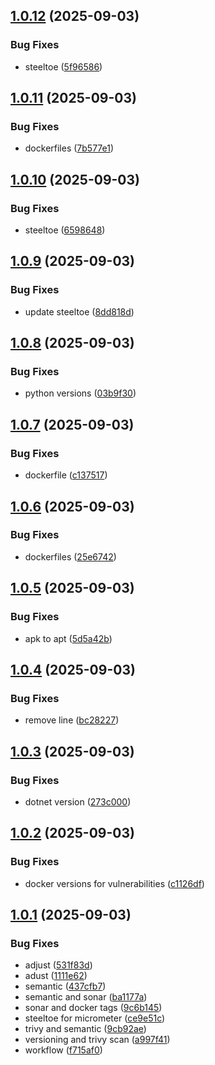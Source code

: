 ## [1.0.12](https://github.com/joshskkim/realtime-recommendation-engine/compare/v1.0.11...v1.0.12) (2025-09-03)


### Bug Fixes

* steeltoe ([5f96586](https://github.com/joshskkim/realtime-recommendation-engine/commit/5f965865c703f551d000267e3c72b665861b8e42))

## [1.0.11](https://github.com/joshskkim/realtime-recommendation-engine/compare/v1.0.10...v1.0.11) (2025-09-03)


### Bug Fixes

* dockerfiles ([7b577e1](https://github.com/joshskkim/realtime-recommendation-engine/commit/7b577e16b6791f07012c0a908c95cac6822e438f))

## [1.0.10](https://github.com/joshskkim/realtime-recommendation-engine/compare/v1.0.9...v1.0.10) (2025-09-03)


### Bug Fixes

* steeltoe ([6598648](https://github.com/joshskkim/realtime-recommendation-engine/commit/659864845d93c85017075152d47a0658419cfdec))

## [1.0.9](https://github.com/joshskkim/realtime-recommendation-engine/compare/v1.0.8...v1.0.9) (2025-09-03)


### Bug Fixes

* update steeltoe ([8dd818d](https://github.com/joshskkim/realtime-recommendation-engine/commit/8dd818d88bf1ffc59c6d81a266257fb1d3654f41))

## [1.0.8](https://github.com/joshskkim/realtime-recommendation-engine/compare/v1.0.7...v1.0.8) (2025-09-03)


### Bug Fixes

* python versions ([03b9f30](https://github.com/joshskkim/realtime-recommendation-engine/commit/03b9f30d302abd8ec2c8ee05c9a25613230b0016))

## [1.0.7](https://github.com/joshskkim/realtime-recommendation-engine/compare/v1.0.6...v1.0.7) (2025-09-03)


### Bug Fixes

* dockerfile ([c137517](https://github.com/joshskkim/realtime-recommendation-engine/commit/c1375176b22f638a09c3eacd2158119017c0ad96))

## [1.0.6](https://github.com/joshskkim/realtime-recommendation-engine/compare/v1.0.5...v1.0.6) (2025-09-03)


### Bug Fixes

* dockerfiles ([25e6742](https://github.com/joshskkim/realtime-recommendation-engine/commit/25e67420c2022aef78abee6abd95098897d852de))

## [1.0.5](https://github.com/joshskkim/realtime-recommendation-engine/compare/v1.0.4...v1.0.5) (2025-09-03)


### Bug Fixes

* apk to apt ([5d5a42b](https://github.com/joshskkim/realtime-recommendation-engine/commit/5d5a42b19d1c1b6c4223d62ee7e81c97d63c7f81))

## [1.0.4](https://github.com/joshskkim/realtime-recommendation-engine/compare/v1.0.3...v1.0.4) (2025-09-03)


### Bug Fixes

* remove line ([bc28227](https://github.com/joshskkim/realtime-recommendation-engine/commit/bc28227b266ea93b0a370a0072334f7aa8fb2726))

## [1.0.3](https://github.com/joshskkim/realtime-recommendation-engine/compare/v1.0.2...v1.0.3) (2025-09-03)


### Bug Fixes

* dotnet version ([273c000](https://github.com/joshskkim/realtime-recommendation-engine/commit/273c000bd74e6ac3d6215a809b2bafd8b310bb2b))

## [1.0.2](https://github.com/joshskkim/realtime-recommendation-engine/compare/v1.0.1...v1.0.2) (2025-09-03)


### Bug Fixes

* docker versions for vulnerabilities ([c1126df](https://github.com/joshskkim/realtime-recommendation-engine/commit/c1126dfa9e932a290f0c5fc894dd840de9dd4416))

## [1.0.1](https://github.com/joshskkim/realtime-recommendation-engine/compare/v1.0.0...v1.0.1) (2025-09-03)


### Bug Fixes

* adjust ([531f83d](https://github.com/joshskkim/realtime-recommendation-engine/commit/531f83d123dec4e8dd8fd8be5e3806648e3b79ad))
* adust ([1111e62](https://github.com/joshskkim/realtime-recommendation-engine/commit/1111e622172c1060d82f51a9bfa2e7fd8865a99b))
* semantic ([437cfb7](https://github.com/joshskkim/realtime-recommendation-engine/commit/437cfb79e3a7e89b57befcb526546df425ba9f40))
* semantic and sonar ([ba1177a](https://github.com/joshskkim/realtime-recommendation-engine/commit/ba1177a4c0aefe965c564c7794f288a81688c3a0))
* sonar and docker tags ([9c6b145](https://github.com/joshskkim/realtime-recommendation-engine/commit/9c6b145d47306d7bb4f46ea7f45bdaa8db05b599))
* steeltoe for micrometer ([ce9e51c](https://github.com/joshskkim/realtime-recommendation-engine/commit/ce9e51c8a3b758156fedce595f83c438cbb73c26))
* trivy and semantic ([9cb92ae](https://github.com/joshskkim/realtime-recommendation-engine/commit/9cb92ae391a678325905fb1b3eea38f164ffabae))
* versioning and trivy scan ([a997f41](https://github.com/joshskkim/realtime-recommendation-engine/commit/a997f41cf71002753a4a20ac08b91bddcf4e997d))
* workflow ([f715af0](https://github.com/joshskkim/realtime-recommendation-engine/commit/f715af0ba16f21967f9686b588c4ef5c5ecb9992))
